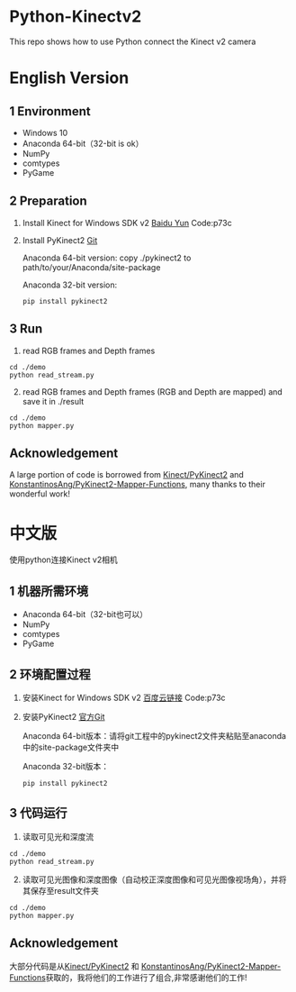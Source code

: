 # Python-Kinectv2
This repo shows how to use Python connect the Kinect v2 camera

# English Version
## 1 Environment

- Windows 10
- Anaconda 64-bit（32-bit is ok）
- NumPy
- comtypes
- PyGame

## 2 Preparation

1. Install Kinect for Windows SDK v2 [Baidu Yun](https://pan.baidu.com/s/1i0VZkBdmeofV8MatbzQHfA) Code:p73c

2. Install PyKinect2 [Git](https://github.com/Kinect/PyKinect2)

   Anaconda 64-bit version: copy ./pykinect2 to path/to/your/Anaconda/site-package

   Anaconda 32-bit version:

   ```shell
   pip install pykinect2
   ```

## 3 Run

1. read RGB frames and Depth frames

```
cd ./demo
python read_stream.py
```

2. read RGB frames and Depth frames (RGB and Depth are mapped) and save it in ./result

```
cd ./demo
python mapper.py
```
## Acknowledgement
A large portion of code is borrowed from [Kinect/PyKinect2](https://github.com/Kinect/PyKinect2) and [KonstantinosAng/PyKinect2-Mapper-Functions](https://github.com/KonstantinosAng/PyKinect2-Mapper-Functions), many thanks to their wonderful work!


# 中文版

使用python连接Kinect v2相机

## 1 机器所需环境

- Anaconda 64-bit（32-bit也可以）
- NumPy
- comtypes
- PyGame

## 2 环境配置过程

1. 安装Kinect for Windows SDK v2 [百度云链接](https://pan.baidu.com/s/1i0VZkBdmeofV8MatbzQHfA) Code:p73c

2. 安装PyKinect2 [官方Git](https://github.com/Kinect/PyKinect2)

   Anaconda 64-bit版本：请将git工程中的pykinect2文件夹粘贴至anaconda中的site-package文件夹中

   Anaconda 32-bit版本：

   ```shell
   pip install pykinect2
   ```

## 3 代码运行

1. 读取可见光和深度流

```
cd ./demo
python read_stream.py
```

2. 读取可见光图像和深度图像（自动校正深度图像和可见光图像视场角），并将其保存至result文件夹

```
cd ./demo
python mapper.py
```

## Acknowledgement
大部分代码是从[Kinect/PyKinect2](https://github.com/Kinect/PyKinect2) 和 [KonstantinosAng/PyKinect2-Mapper-Functions](https://github.com/KonstantinosAng/PyKinect2-Mapper-Functions)获取的，我将他们的工作进行了组合,非常感谢他们的工作!

